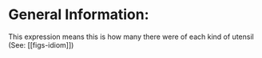 # General Information:

This expression means this is how many there were of each kind of utensil (See: [[figs-idiom]])